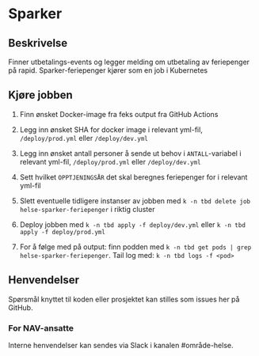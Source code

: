 # Sparker

## Beskrivelse

Finner utbetalings-events og legger melding om utbetaling av feriepenger på rapid.
Sparker-feriepenger kjører som en job i Kubernetes

## Kjøre jobben
1. Finn ønsket Docker-image fra feks output fra GitHub Actions

1. Legg inn ønsket SHA for docker image i relevant yml-fil, `/deploy/prod.yml` eller `/deploy/dev.yml`
1. Legg inn ønsket antall personer å sende ut behov i `ANTALL`-variabel i relevant yml-fil, `/deploy/prod.yml` eller `/deploy/dev.yml`
1. Sett hvilket `OPPTJENINGSÅR` det skal beregnes feriepenger for i relevant yml-fil
1. Slett eventuelle tidligere instanser av jobben med `k -n tbd delete job helse-sparker-feriepenger` i riktig cluster
1. Deploy jobben med `k -n tbd apply -f deploy/dev.yml` eller `k -n tbd apply -f deploy/prod.yml`
1. For å følge med på output: finn podden med `k -n tbd get pods | grep helse-sparker-feriepenger`. Tail log med: `k -n tbd logs -f <pod>`

## Henvendelser
Spørsmål knyttet til koden eller prosjektet kan stilles som issues her på GitHub.

### For NAV-ansatte
Interne henvendelser kan sendes via Slack i kanalen #område-helse.

